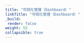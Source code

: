 ```yaml
---
title: "可视化管理（Dashboard）"
linkTitle: "可视化管理（Dashboard）"
_build:
 render: false 
weight: 55
collapsible: true
---
```


